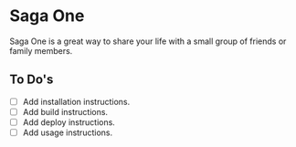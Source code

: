 # Saga One

Saga One is a great way to share your life with a small group of friends or family members.

## To Do's
- [ ] Add installation instructions.
- [ ] Add build instructions.
- [ ] Add deploy instructions.
- [ ] Add usage instructions.

